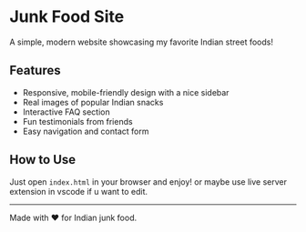 # Junk Food Site

A simple, modern website showcasing my favorite Indian street foods!

## Features
- Responsive, mobile-friendly design with a nice sidebar
- Real images of popular Indian snacks
- Interactive FAQ section
- Fun testimonials from friends
- Easy navigation and contact form

## How to Use
Just open `index.html` in your browser and enjoy!
or maybe use live server extension in vscode if u want to edit.

---
Made with ❤️ for Indian junk food.